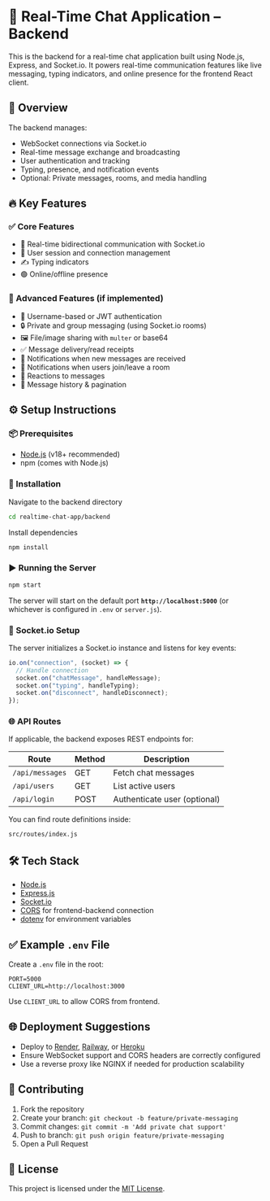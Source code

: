 # 💬 Real-Time Chat Application – Backend

This is the backend for a real-time chat application built using Node.js, Express, and Socket.io. It powers real-time communication features like live messaging, typing indicators, and online presence for the frontend React client.

## 📘 Overview

The backend manages:

* WebSocket connections via Socket.io
* Real-time message exchange and broadcasting
* User authentication and tracking
* Typing, presence, and notification events
* Optional: Private messages, rooms, and media handling

## 🔥 Key Features

### ✅ Core Features

* 🔄 Real-time bidirectional communication with Socket.io
* 🧑 User session and connection management
* ✍️ Typing indicators
* 🟢 Online/offline presence

### 🚀 Advanced Features (if implemented)

* 🔐 Username-based or JWT authentication
* 🔒 Private and group messaging (using Socket.io rooms)
* 🖼️ File/image sharing with `multer` or base64
* ✅ Message delivery/read receipts
* 🔔 Notifications when new messages are received
* 📢 Notifications when users join/leave a room
* 💌 Reactions to messages
* 📃 Message history & pagination

## ⚙️ Setup Instructions

### 📦 Prerequisites

* [Node.js](https://nodejs.org/) (v18+ recommended)
* npm (comes with Node.js)

### 📁 Installation

Navigate to the backend directory

```bash
cd realtime-chat-app/backend
```

Install dependencies

```bash
npm install
```

### ▶️ Running the Server

```bash
npm start
```

The server will start on the default port **`http://localhost:5000`** (or whichever is configured in `.env` or `server.js`).

### 🔌 Socket.io Setup

The server initializes a Socket.io instance and listens for key events:

```js
io.on("connection", (socket) => {
  // Handle connection
  socket.on("chatMessage", handleMessage);
  socket.on("typing", handleTyping);
  socket.on("disconnect", handleDisconnect);
});
```

### 🌐 API Routes

If applicable, the backend exposes REST endpoints for:

| Route           | Method | Description                  |
| --------------- | ------ | ---------------------------- |
| `/api/messages` | GET    | Fetch chat messages          |
| `/api/users`    | GET    | List active users            |
| `/api/login`    | POST   | Authenticate user (optional) |

You can find route definitions inside:

```bash
src/routes/index.js
```

## 🛠️ Tech Stack

* [Node.js](https://nodejs.org/)
* [Express.js](https://expressjs.com/)
* [Socket.io](https://socket.io/)
* [CORS](https://www.npmjs.com/package/cors) for frontend-backend connection
* [dotenv](https://www.npmjs.com/package/dotenv) for environment variables

## ✅ Example `.env` File

Create a `.env` file in the root:

```env
PORT=5000
CLIENT_URL=http://localhost:3000
```

Use `CLIENT_URL` to allow CORS from frontend.

## 🌐 Deployment Suggestions

* Deploy to [Render](https://render.com/), [Railway](https://railway.app/), or [Heroku](https://www.heroku.com/)
* Ensure WebSocket support and CORS headers are correctly configured
* Use a reverse proxy like NGINX if needed for production scalability

## 👥 Contributing

1. Fork the repository
2. Create your branch: `git checkout -b feature/private-messaging`
3. Commit changes: `git commit -m 'Add private chat support'`
4. Push to branch: `git push origin feature/private-messaging`
5. Open a Pull Request

## 📄 License

This project is licensed under the [MIT License](../LICENSE).

